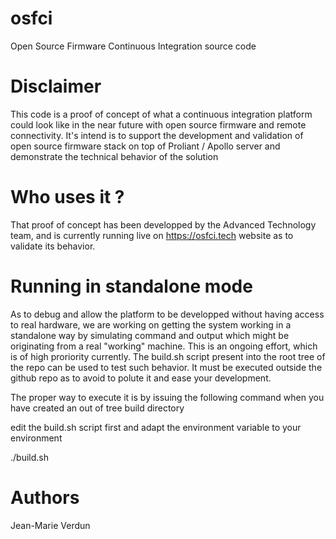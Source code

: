 # osfci
Open Source Firmware Continuous Integration source code

# Disclaimer

This code is a proof of concept of what a continuous integration platform could look like in the near future with open source firmware and remote connectivity. It's intend is to support the development and validation of open source firmware stack on top of Proliant / Apollo server and demonstrate the technical behavior of the solution

# Who uses it ?

That proof of concept has been developped by the Advanced Technology team, and is currently running live on https://osfci.tech website as to validate its behavior.

# Running in standalone mode

As to debug and allow the platform to be developped without having access to real hardware, we are working on getting the system working in a standalone way by simulating command and output which might be originating from a real "working" machine. This is an ongoing effort, which is of high proriority currently. The build.sh script present into the root tree of the repo can be used to test such behavior. It must be executed outside the github repo as to avoid to polute it and ease your development. 

The proper way to execute it is by issuing the following command when you have created an out of tree build directory

edit the build.sh script first and adapt the environment variable to your environment

./build.sh <PATH to the OSFCI Tree>

# Authors

Jean-Marie Verdun

